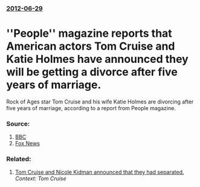 ### [2012-06-29](/news/2012/06/29/index.md)

# ''People'' magazine reports that American actors Tom Cruise and Katie Holmes have announced they will be getting a divorce after five years of marriage. 

Rock of Ages star Tom Cruise and his wife Katie Holmes are divorcing after five years of marriage, according to a report from People magazine.


### Source:

1. [BBC](http://www.bbc.co.uk/news/entertainment-arts-18653268)
2. [Fox News](http://www.foxnews.com/entertainment/2012/06/29/tom-cruise-katie-holmes-divorcing-after-five-years-marriage-report-says/)

### Related:

1. [ Tom Cruise and Nicole Kidman announced that they had separated.](/news/2001/02/1/tom-cruise-and-nicole-kidman-announced-that-they-had-separated.md) _Context: Tom Cruise_
